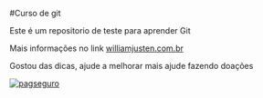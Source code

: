#Curso de git

Este é um repositorio de teste para aprender Git

Mais informações no link [williamjusten.com.br](http://willianjusten.com.br)

Gostou das dicas, ajude a melhorar mais ajude fazendo doações

[![pagseguro](https://stc.pagseguro.uol.com.br/public/img/botoes/doacoes/164x37-doar-assina.gif)](https://pagseguro.uol.com.br/checkout/v2/donation.html?currency=BRL&receiverEmail=instituto1@sequencialctp.com.br)
